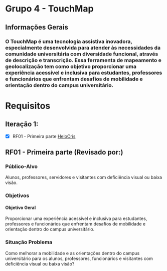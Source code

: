 # Grupo 4 - TouchMap
## Informações Gerais
###  O TouchMap é uma tecnologia assistiva inovadora, especialmente desenvolvida para atender às necessidades da comunidade universitária com diversidade funcional, através de descrição e transcrição. Essa ferramenta de mapeamento e geolocalização tem como objetivo proporcionar uma experiência acessível e inclusiva para estudantes, professores e funcionários que enfrentam desafios de mobilidade e orientação dentro do campus universitário.
# Requisitos

## Iteração 1:

- [X] RF01 - Primeira parte [HeloCris](https://github.com/HeloCris)


## RF01 - Primeira parte (Revisado por:)

### Público-Alvo
Alunos, professores, servidores e visitantes com deficiência visual ou baixa visão.

### Objetivos
#### Objetivo Geral
Proporcionar uma experiência acessível e inclusiva para estudantes, professores e funcionários que enfrentam desafios de mobilidade e orientação dentro do campus universitário.

### Situação Problema
Como melhorar a mobilidade e as orientações dentro do campus universitário para os alunos, professores, funcionários e visitantes com deficiência visual ou baixa visão?

